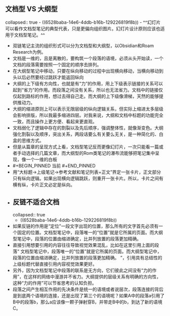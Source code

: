 ## 文档型 VS 大纲型
collapsed:: true
	- ((6528baba-14e6-4ddb-b16b-129226819f8b))
		- ^^幻灯片可以看作文档型笔记的典型代表，只是更偏向组织图片。幻灯片设计原则应该也适用于文档型笔记。^^
- 双链笔记主流的组织形式可以分为文档型和大纲型，以Obsidian和Roam Research为例。
- 文档是一维的，且是离散的，要构筑一个段落的语境，必须从头开始读，一个文档的段落需要按照一个固定的顺序去排列。
- 在大纲型笔记中移动，只要在纵向移动的过程中出现横向移动，当横向移动到头以后必然要经过跳跃才能返回纵向
- 大纲的上下级有方向性，也就是有“力”的作用，用上下级表示链接的关系可以起到“省力”的作用。而段落之间没有关系，所以也无法省力。文档中的链接仅仅起到路标的作用，想过去得自己走。而大纲的上下级像滑梯，天然的能够提供推动力。
- 大纲的缩进原则上可以表示无限层级的纵向逻辑关系，但实际上缩进太多层级会影响排版，所以我最多缩进四层。对我来说，大纲和文档中标题的功能完全一致，而且操作上更方便、看起来更直观。
- 文档弱化了逻辑中存在的割裂以及先后顺序，强调整体性，就像渐变色。大纲强化割裂以及顺序，突出关系，两段话要么有关要么无关，是一种简化的、白盒的思维方式。
- 但是从篇章的呈现方式上看，文档型笔记反而更像幻灯片，一次只能看一篇或者手动选择的几篇文章，而大纲型的Rom类笔记的瀑布流能够把笔记集中呈现，像一个一维的白板
- #+BEGIN_PINNED
  当前
  #+END_PINNED
- 用“大标题->上级笔记->参考文献和笔记列表+正文”界定一张卡片，正文部分只有纵向逻辑。如果出现横向逻辑跳跃，则重开一张卡片。所以，卡片之间有横有纵，卡片正文必定是纵向。
- ## 反链不适合文档
  collapsed:: true
	- ((6528baba-14e6-4ddb-b16b-129226819f8b))
- 如果反链的作用是“定位”一段文字出现的位置，那么所有的文字首先必须有一个固定的位置。文档型笔记中，段落唯一的“位置”就是它所属的页面。而大纲型笔记中，段落的位置由缩进确定，比并列放置的段落更加精确。
- 直接引用想要引用的内容往往导致视觉效果混乱，比如在这里引用上面的段落“ 文档型笔记中，段落唯一的“位置”就是它所属的页面。而大纲型笔记中，段落的位置由缩进确定，比并列放置的段落更加精确。 ”，引用具有总结性的上级标题代替直接引用内容视觉效果更好。
- 另外，因为文档型笔记中段落的联系是无方向，它们彼此之间没有“力的作用”，在这样的网络中漫游并不省力。大纲提供的层级关系有明确的方向性，这种“力的作用”可以节省思考的认知负担。
- 段落之间产生相互作用的先决条件是统一的语境或者说层次，段落连接的背后是到底两个语境的连接，还是出现了第三个的语境呢？如果A中的段落a引用了B中的段落b，那么a应该像一颗子弹射穿B，并带走B中的b，到达了新的语境C。
